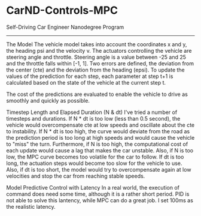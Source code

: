 # CarND-Controls-MPC
Self-Driving Car Engineer Nanodegree Program

---

The Model
The vehicle model takes into account the coordinates x and y, the heading psi and the velocity v. The actuators controlling the vehicle are steering angle and throttle. Steering angle is a value between -25 and 25 and the throttle falls within [-1, 1]. Two errors are defined, the deviation from the center (cte) and the deviation from the heading (epsi). To update the values of the prediction for each step, each parameter at step t+1 is calculated based on the state of the vehicle at the current step t.

The cost of the predictions are evaluated to enable the vehicle to drive as smoothly and quickly as possible.

Timestep Length and Elapsed Duration (N & dt)
I've tried a number of timesteps and durations. If N * dt is too low (less than 0.5 second), the vehicle would overcompensate cte at low speeds and oscillate about the cte to instability. If N * dt is too high, the curve would deviate from the road as the prediction period is too long at high speeds and would cause the vehicle to "miss" the turn. Furthermore, if N is too high, the computational cost of each update would cause a lag that makes the car unstable. Also, if N is too low, the MPC curve becomes too volatile for the car to follow. If dt is too long, the actuation steps would become too slow for the vehicle to use. Also, if dt is too short, the model would try to overcompensate again at low velocities and stop the car from reaching stable speeds.


Model Predictive Control with Latency
In a real world, the execution of command does need some time, although it is a rather short period. PID is not able to solve this lantency, while MPC can do a great job. I set 100ms as the realistic latency.


